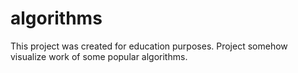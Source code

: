 # algorithms
This project was created for education purposes.
Project somehow visualize work of some popular algorithms.

